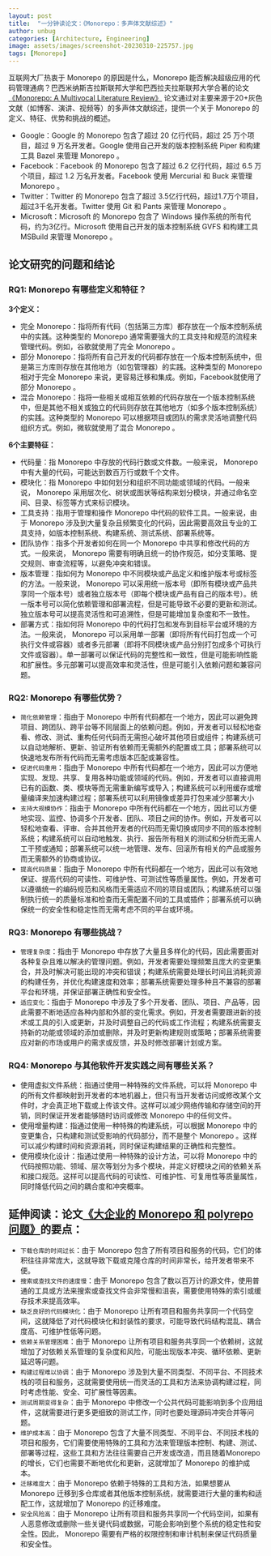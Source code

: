 ```yaml
---
layout: post
title:  "一分钟读论文：《Monorepo：多声体文献综述》"
author: unbug
categories: [Architecture, Engineering]
image: assets/images/screenshot-20230310-225757.jpg
tags: [Monorepo]
---
```

互联网大厂热衷于 Monorepo 的原因是什么，Monorepo 能否解决超级应用的代码管理通病？巴西米纳斯吉拉斯联邦大学和巴西拉夫拉斯联邦大学合著的论文[《Monorepo: A Multivocal Literature Review》][paper1-url] 论文通过对主要来源于20+灰色文献（如博客、演讲、视频等）的多声体文献综述，提供一个关于 Monorepo 的定义、特征、优势和挑战的概述。

- Google：Google 的 Monorepo 包含了超过 20 亿行代码，超过 25 万个项目，超过 9 万名开发者。Google 使用自己开发的版本控制系统 Piper 和构建工具 Bazel 来管理 Monorepo 。
- Facebook：Facebook 的 Monorepo 包含了超过 6.2 亿行代码，超过 6.5 万个项目，超过 1.2 万名开发者。Facebook 使用 Mercurial 和 Buck 来管理 Monorepo 。
- Twitter：Twitter 的 Monorepo 包含了超过 3.5亿行代码，超过1.7万个项目，超过3千名开发者。Twitter 使用 Git 和 Pants 来管理 Monorepo 。
- Microsoft：Microsoft 的 Monorepo 包含了 Windows 操作系统的所有代码，约为3亿行。Microsoft 使用自己开发的版本控制系统 GVFS 和构建工具 MSBuild 来管理 Monorepo 。

## 论文研究的问题和结论
### RQ1: Monorepo 有哪些定义和特征？

**3个定义：**
- 完全 Monorepo：指将所有代码（包括第三方库）都存放在一个版本控制系统中的实践。这种类型的 Monorepo 通常需要强大的工具支持和规范的流程来管理代码。例如，谷歌就使用了完全 Monorepo 。
- 部分 Monorepo：指将所有自己开发的代码都存放在一个版本控制系统中，但是第三方库则存放在其他地方（如包管理器）的实践。这种类型的 Monorepo 相对于完全 Monorepo 来说，更容易迁移和集成。例如，Facebook就使用了部分 Monorepo 。
- 混合 Monorepo：指将一些相关或相互依赖的代码存放在一个版本控制系统中，但是其他不相关或独立的代码则存放在其他地方（如多个版本控制系统）的实践。这种类型的 Monorepo 可以根据项目或团队的需求灵活地调整代码组织方式。例如，微软就使用了混合 Monorepo 。

**6个主要特征：**
- 代码量：指 Monorepo 中存放的代码行数或文件数。一般来说， Monorepo 中有大量的代码，可能达到数百万行或数千个文件。
- 模块化：指 Monorepo 中如何划分和组织不同功能或领域的代码。一般来说， Monorepo 采用层次化、树状或图状等结构来划分模块，并通过命名空间、目录、标签等方式来标识模块。
- 工具支持：指用于管理和操作 Monorepo 中代码的软件工具。一般来说，由于 Monorepo 涉及到大量复杂且频繁变化的代码，因此需要高效且专业的工具支持，如版本控制系统、构建系统、测试系统、部署系统等。
- 团队协作：指多个开发者如何在同一个 Monorepo 中共享和修改代码的方式。一般来说， Monorepo 需要有明确且统一的协作规范，如分支策略、提交规则、审查流程等，以避免冲突和错误。
- 版本管理：指如何为 Monorepo 中不同模块或产品定义和维护版本号或标签的方法。一般来说， Monorepo 可以采用统一版本号（即所有模块或产品共享同一个版本号）或者独立版本号（即每个模块或产品有自己的版本号）。统一版本号可以简化依赖管理和部署流程，但是可能导致不必要的更新和测试。独立版本号可以提高灵活性和可追溯性，但是可能增加复杂度和不一致性。
- 部署方式：指如何将 Monorepo 中的代码打包和发布到目标平台或环境的方法。一般来说， Monorepo 可以采用单一部署（即将所有代码打包成一个可执行文件或容器）或者多元部署（即将不同模块或产品分别打包成多个可执行文件或容器）。单一部署可以保证代码的完整性和一致性，但是可能影响性能和扩展性。多元部署可以提高效率和灵活性，但是可能引入依赖问题和兼容问题。

### RQ2: Monorepo 有哪些优势？
- `简化依赖管理`：指由于 Monorepo 中所有代码都在一个地方，因此可以避免跨项目、跨团队、跨平台等不同层面上的依赖问题。例如，开发者可以轻松地查看、修改、测试、重构任何代码而无需担心破坏其他项目或组件；构建系统可以自动地解析、更新、验证所有依赖而无需额外的配置或工具；部署系统可以快速地发布所有代码而无需考虑版本匹配或兼容性。
- `促进代码重用`：指由于 Monorepo 中所有代码都在一个地方，因此可以方便地实现、发现、共享、复用各种功能或领域的代码。例如，开发者可以直接调用已有的函数、类、模块等而无需重新编写或导入；构建系统可以利用缓存或增量编译来加速构建过程；部署系统可以利用镜像或差异打包来减少部署大小
- `支持大规模协作`：指由于 Monorepo 中所有代码都在一个地方，因此可以方便地实现、监控、协调多个开发者、团队、项目之间的协作。例如，开发者可以轻松地查看、评审、合并其他开发者的代码而无需切换或同步不同的版本控制系统；构建系统可以自动地触发、执行、报告所有相关的测试和分析而无需人工干预或通知；部署系统可以统一地管理、发布、回滚所有相关的产品或服务而无需额外的协商或协议。
- `提高代码质量`：指由于 Monorepo 中所有代码都在一个地方，因此可以有效地保证、提高代码的可读性、可维护性、可测试性等质量属性。例如，开发者可以遵循统一的编码规范和风格而无需适应不同的项目或团队；构建系统可以强制执行统一的质量标准和检查而无需配置不同的工具或插件；部署系统可以确保统一的安全性和稳定性而无需考虑不同的平台或环境。

### RQ3: Monorepo 有哪些挑战？
- `管理复杂度`：指由于 Monorepo 中存放了大量且多样化的代码，因此需要面对各种复杂且难以解决的管理问题。例如，开发者需要处理频繁且庞大的变更集合，并及时解决可能出现的冲突和错误；构建系统需要处理长时间且消耗资源的构建任务，并优化构建速度和效率；部署系统需要处理多种且不兼容的部署平台和环境，并保证部署正确性和安全性。
- `适应变化`：指由于 Monorepo 中涉及了多个开发者、团队、项目、产品等，因此需要不断地适应各种内部和外部的变化需求。例如，开发者需要跟进新的技术或工具的引入或更新，并及时调整自己的代码或工作流程；构建系统需要支持新的功能或领域的添加或删除，并及时更新构建规则或策略；部署系统需要应对新的市场或用户的需求或反馈，并及时修改部署计划或方案。


### RQ4: Monorepo 与其他软件开发实践之间有哪些关系？
- 使用虚拟文件系统：指通过使用一种特殊的文件系统，可以将 Monorepo 中的所有文件都映射到开发者的本地机器上，但只有当开发者访问或修改某个文件时，才会真正地下载或上传该文件。这样可以减少网络传输和存储空间的开销，同时保证开发者能够随时访问或修改 Monorepo 中的任何文件。
- 使用增量构建：指通过使用一种特殊的构建系统，可以根据 Monorepo 中的变更集合，只构建和测试受影响的代码部分，而不是整个 Monorepo 。这样可以减少构建时间和资源消耗，同时保证构建结果的正确性和完整性。
- 使用模块化设计：指通过使用一种特殊的设计方法，可以将 Monorepo 中的代码按照功能、领域、层次等划分为多个模块，并定义好模块之间的依赖关系和接口规范。这样可以提高代码的可读性、可维护性、可复用性等质量属性，同时降低代码之间的耦合度和冲突概率。


## 延伸阅读：论文[《大企业的 Monorepo 和 polyrepo 问题》][paper2-url]的要点：
- `下载仓库的时间过长`：由于 Monorepo 包含了所有项目和服务的代码，它们的体积往往非常庞大，这就导致下载或克隆仓库的时间非常长，给开发者带来不便。
- `搜索或查找文件的速度慢`：由于 Monorepo 包含了数以百万计的源文件，使用普通的工具或方法来搜索或查找文件会非常慢和沮丧，需要使用特殊的索引或缓存技术来提高效率。
- `缺乏良好的代码模块化`：由于 Monorepo 让所有项目和服务共享同一个代码空间，这就降低了对代码模块化和封装性的要求，可能导致代码结构混乱、耦合度高、可维护性低等问题。
- `依赖关系管理困难`：由于 Monorepo 让所有项目和服务共享同一个依赖树，这就增加了对依赖关系管理的复杂度和风险，可能出现版本冲突、循环依赖、更新延迟等问题。
- `构建过程难以协调`：由于 Monorepo 涉及到大量不同类型、不同平台、不同技术栈的项目和服务，这就需要使用统一而灵活的工具和方法来协调构建过程，同时考虑性能、安全、可扩展性等因素。
- `测试周期变得复杂`：由于 Monorepo 中修改一个公共代码可能影响到多个应用组件，这就需要进行更多更细致的测试工作，同时也要处理源码冲突合并等问题。
- `维护成本高`：由于 Monorepo 包含了大量不同类型、不同平台、不同技术栈的项目和服务，它们需要使用特殊的工具和方法来管理版本控制、构建、测试、部署等过程，这些工具和方法往往需要自己开发或改造，而且随着Monorepo 的增长，它们也需要不断地优化和更新，这就增加了 Monorepo 的维护成本。
- `迁移难度大`：由于 Monorepo 依赖于特殊的工具和方法，如果想要从 Monorepo 迁移到多仓库或者其他版本控制系统，就需要进行大量的重构和适配工作，这就增加了 Monorepo 的迁移难度。
- `安全风险高`：由于 Monorepo 让所有项目和服务共享同一个代码空间，如果有人恶意修改或删除一些关键代码或数据，可能会影响到整个系统的稳定性和安全性。因此， Monorepo 需要有严格的权限控制和审计机制来保证代码质量和安全性。


[paper1-url]: https://arxiv.org/pdf/1810.09477.pdf
[paper2-url]: https://dl.acm.org/doi/pdf/10.1145/3328433.3328435